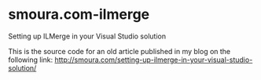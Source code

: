 # smoura.com-ilmerge
Setting up ILMerge in your Visual Studio solution

This is the source code for an old article published in my blog on the following link: http://smoura.com/setting-up-ilmerge-in-your-visual-studio-solution/

